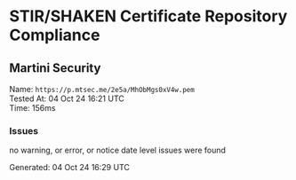 # STIR/SHAKEN Certificate Repository Compliance

## Martini Security

Name: `https://p.mtsec.me/2e5a/MhObMgs0xV4w.pem`\
Tested At: 04 Oct 24 16:21 UTC\
Time: 156ms

### Issues

no warning, or error, or notice date level issues were found

Generated: 04 Oct 24 16:29 UTC